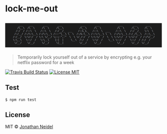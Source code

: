 # lock-me-out

<h2 align="center">
    <img src="img/logo.png" alt="lock-me-out">
</h2>

> Temporarily lock yourself out of a service by encrypting e.g. your netflix password for a week

[![Travis Build Status](https://img.shields.io/travis/jneidel/lock-me-out.svg?style=flat-square)](https://travis-ci.org/jneidel/lock-me-out)
[![License MIT](https://img.shields.io/badge/license-MIT-green.svg?style=flat-square)](https://github.com/jneidel/lock-me-out/blob/master/license)
<!--[![Github Release](https://img.shields.io/github/release/jneidel/lock-me-out/all.svg?style=flat-square)](https://github.com/jneidel/lock-me-out/releases)-->

<!--Description

## Features

> [View app]( URL )

## Usage

## Installation
-->

## Test

```
$ npm run test
```

## License

MIT © [Jonathan Neidel](https://jneidel.com)
